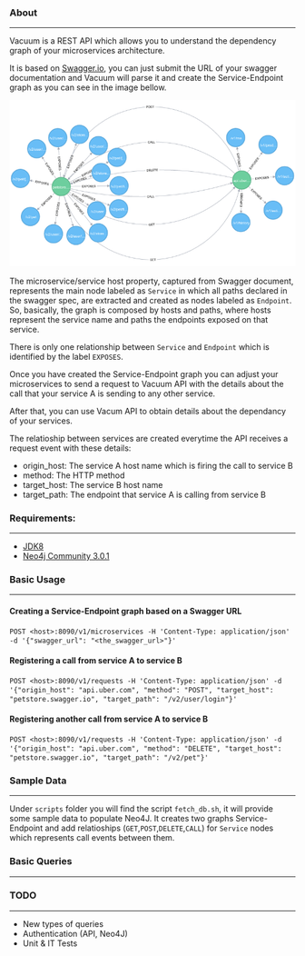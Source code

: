 

### About
---
Vacuum is a REST API which allows you to understand the dependency graph of your microservices architecture.

It is based on [Swagger.io](http://swagger.io/), you can just submit the URL of your swagger documentation
and Vacuum will parse it and create the Service-Endpoint graph as you can see in the image bellow.

![Service-Endpoint-Graph](graph-microservice-dependencies.png)


The microservice/service host property, captured from Swagger document, represents the main node labeled as `Service` in which
all paths declared in the swagger spec, are extracted and created as nodes labeled as `Endpoint`.
So, basically, the graph is composed by hosts and paths, where hosts represent the service name
and paths the endpoints exposed on that service.

There is only one relationship between `Service` and `Endpoint` which is identified by the label `EXPOSES`.

Once you have created the Service-Endpoint graph you can adjust your microservices to send a request
to Vacuum API with the details about the call that your service A is sending to any other service.

After that, you can use Vacum API to obtain details about the dependancy of your services.

The relatioship between services are created everytime the API receives a request event with these details:
- origin_host: The service A host name which is firing the call to service B
- method: The HTTP method
- target_host: The service B host name
- target_path: The endpoint that service A is calling from service B

### Requirements:
---

- [JDK8](http://www.oracle.com/technetwork/java/javase/downloads/jdk8-downloads-2133151.html)
- [Neo4j Community 3.0.1](http://neo4j.com/download/)


### Basic Usage 
---

#### Creating a Service-Endpoint graph based on a Swagger URL
```
POST <host>:8090/v1/microservices -H 'Content-Type: application/json' -d '{"swagger_url": "<the_swagger_url>"}'
```

#### Registering a call from service A to service B
```
POST <host>:8090/v1/requests -H 'Content-Type: application/json' -d '{"origin_host": "api.uber.com", "method": "POST", "target_host": "petstore.swagger.io", "target_path": "/v2/user/login"}'
```

#### Registering another call from service A to service B
```
POST <host>:8090/v1/requests -H 'Content-Type: application/json' -d '{"origin_host": "api.uber.com", "method": "DELETE", "target_host": "petstore.swagger.io", "target_path": "/v2/pet"}'
```

### Sample Data
---
Under `scripts` folder you will find the script `fetch_db.sh`, it will provide some sample data to populate Neo4J.
It creates two graphs Service-Endpoint and add relatioships (`GET`,`POST`,`DELETE`,`CALL`) for `Service` nodes which represents call events between them.


### Basic Queries
---



### TODO
---
- New types of queries
- Authentication (API, Neo4J)
- Unit & IT Tests
